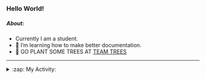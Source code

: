 ### Hello World!

##### About:
- Currently I am a student.
- 🌱 I’m learning how to make better documentation.
- 🌱 GO PLANT SOME TREES AT [TEAM TREES](https://teamtrees.org/)

---
<details>
  <summary>:zap: My Activity:</summary>
  
<!--START_SECTION:waka-->
![Code Time](http://img.shields.io/badge/Code%20Time-1%2C220%20hrs%207%20mins-blue)

**I'm a Night 🦉** 

```text
🌞 Morning                1966 commits        ███░░░░░░░░░░░░░░░░░░░░░░   10.23 % 
🌆 Daytime                6489 commits        ████████░░░░░░░░░░░░░░░░░   33.77 % 
🌃 Evening                5515 commits        ███████░░░░░░░░░░░░░░░░░░   28.70 % 
🌙 Night                  5247 commits        ███████░░░░░░░░░░░░░░░░░░   27.30 % 
```
📅 **I'm Most Productive on Wednesday** 

```text
Monday                   2678 commits        ███░░░░░░░░░░░░░░░░░░░░░░   13.94 % 
Tuesday                  2642 commits        ███░░░░░░░░░░░░░░░░░░░░░░   13.75 % 
Wednesday                4506 commits        ██████░░░░░░░░░░░░░░░░░░░   23.45 % 
Thursday                 2512 commits        ███░░░░░░░░░░░░░░░░░░░░░░   13.07 % 
Friday                   2033 commits        ███░░░░░░░░░░░░░░░░░░░░░░   10.58 % 
Saturday                 1659 commits        ██░░░░░░░░░░░░░░░░░░░░░░░   08.63 % 
Sunday                   3187 commits        ████░░░░░░░░░░░░░░░░░░░░░   16.58 % 
```


📊 **This Week I Spent My Time On** 

```text
🔥 Editors: 
VS Code                  6 hrs 50 mins       ██████████████████░░░░░░░   70.71 % 
Android Studio           1 hr 52 mins        █████░░░░░░░░░░░░░░░░░░░░   19.43 % 
IntelliJ                 57 mins             ██░░░░░░░░░░░░░░░░░░░░░░░   09.85 % 

🐱‍💻 Projects: 
chacha-chaudhary-web     3 hrs               ████████░░░░░░░░░░░░░░░░░   31.12 % 
dev-pro-tips-bot         2 hrs 40 mins       ███████░░░░░░░░░░░░░░░░░░   27.68 % 
apiworkofcc              1 hr 11 mins        ███░░░░░░░░░░░░░░░░░░░░░░   12.33 % 
py-series                45 mins             ██░░░░░░░░░░░░░░░░░░░░░░░   07.84 % 
QA-Application           40 mins             ██░░░░░░░░░░░░░░░░░░░░░░░   06.98 % 
```


 Last Updated on 05/10/2023 10:12:58 UTC
<!--END_SECTION:waka-->
</details>
